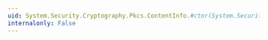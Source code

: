 ```yaml
---
uid: System.Security.Cryptography.Pkcs.ContentInfo.#ctor(System.Security.Cryptography.Oid,System.Byte[])
internalonly: False
---
```

